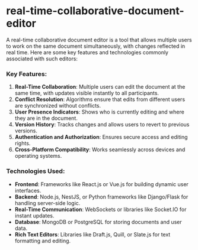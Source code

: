 # real-time-collaborative-document-editor

A real-time collaborative document editor is a tool that allows multiple users to work on the same document simultaneously, with changes reflected in real time. Here are some key features and technologies commonly associated with such editors:

### Key Features:
1. **Real-Time Collaboration**: Multiple users can edit the document at the same time, with updates visible instantly to all participants.
2. **Conflict Resolution**: Algorithms ensure that edits from different users are synchronized without conflicts.
3. **User Presence Indicators**: Shows who is currently editing and where they are in the document.
4. **Version History**: Tracks changes and allows users to revert to previous versions.
5. **Authentication and Authorization**: Ensures secure access and editing rights.
6. **Cross-Platform Compatibility**: Works seamlessly across devices and operating systems.

### Technologies Used:
- **Frontend**: Frameworks like React.js or Vue.js for building dynamic user interfaces.
- **Backend**: Node.js, NestJS, or Python frameworks like Django/Flask for handling server-side logic.
- **Real-Time Communication**: WebSockets or libraries like Socket.IO for instant updates.
- **Database**: MongoDB or PostgreSQL for storing documents and user data.
- **Rich Text Editors**: Libraries like Draft.js, Quill, or Slate.js for text formatting and editing.

